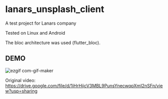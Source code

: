 # lanars_unsplash_client

A test project for Lanars company

Tested on Linux and Android

The bloc architecture was used (flutter_bloc).

## DEMO

![ezgif com-gif-maker](https://user-images.githubusercontent.com/40543856/120073768-6a902a80-c0a2-11eb-97a8-ce6b51ec235f.gif)

Original video: https://drive.google.com/file/d/1iHrHjicV3MBL9PunsYnecwqpXmI2nSFn/view?usp=sharing

